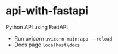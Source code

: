 # api-with-fastapi
 Python API using FastAPI

- Run uvicorn `uvicorn main:app --reload`
- Docs page `localhost\docs`
